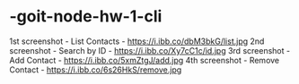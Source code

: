 # -goit-node-hw-1-cli

1st screenshot - List Contacts - https://i.ibb.co/dbM3bkG/list.jpg
2nd screenshot - Search by ID - https://i.ibb.co/Xy7cC1c/id.jpg
3rd screenshot - Add Contact - https://i.ibb.co/5xmZtgJ/add.jpg
4th screenshot - Remove Contact - https://i.ibb.co/6s26HkS/remove.jpg
